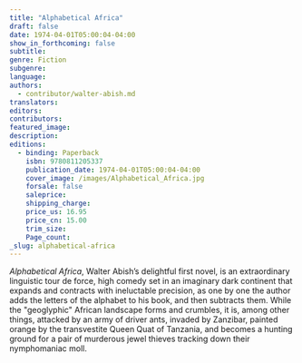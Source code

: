 ```yaml
---
title: "Alphabetical Africa"
draft: false
date: 1974-04-01T05:00:04-04:00
show_in_forthcoming: false
subtitle:
genre: Fiction
subgenre:
language:
authors:
  - contributor/walter-abish.md
translators:
editors:
contributors:
featured_image:
description:
editions:
  - binding: Paperback
    isbn: 9780811205337
    publication_date: 1974-04-01T05:00:04-04:00
    cover_image: /images/Alphabetical_Africa.jpg
    forsale: false
    saleprice:
    shipping_charge:
    price_us: 16.95
    price_cn: 15.00
    trim_size:
    Page_count:
_slug: alphabetical-africa
---
```


_Alphabetical Africa_, Walter Abish’s delightful first novel, is an extraordinary linguistic tour de force, high comedy set in an imaginary dark continent that expands and contracts with ineluctable precision, as one by one the author adds the letters of the alphabet to his book, and then subtracts them. While the "geoglyphic" African landscape forms and crumbles, it is, among other things, attacked by an army of driver ants, invaded by Zanzibar, painted orange by the transvestite Queen Quat of Tanzania, and becomes a hunting ground for a pair of murderous jewel thieves tracking down their nymphomaniac moll. 

